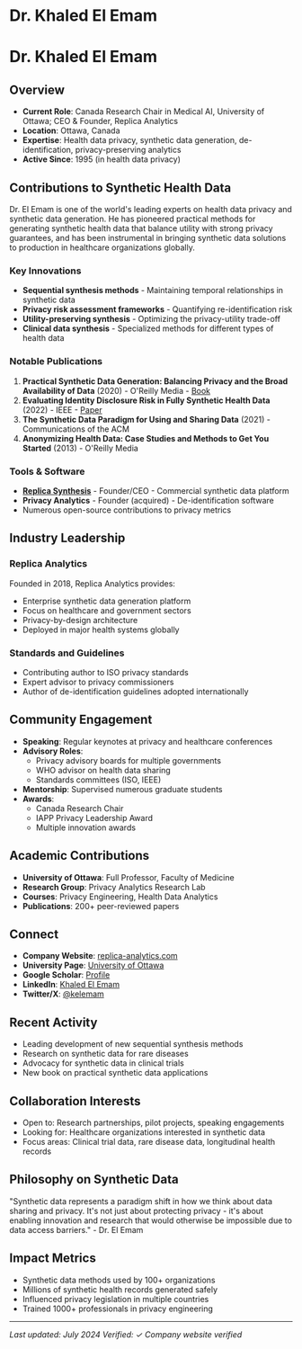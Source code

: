 # Dr. Khaled El Emam

# Dr. Khaled El Emam

## Overview
- **Current Role**: Canada Research Chair in Medical AI, University of Ottawa; CEO & Founder, Replica Analytics
- **Location**: Ottawa, Canada
- **Expertise**: Health data privacy, synthetic data generation, de-identification, privacy-preserving analytics
- **Active Since**: 1995 (in health data privacy)

## Contributions to Synthetic Health Data

Dr. El Emam is one of the world's leading experts on health data privacy and synthetic data generation. He has pioneered practical methods for generating synthetic health data that balance utility with strong privacy guarantees, and has been instrumental in bringing synthetic data solutions to production in healthcare organizations globally.

### Key Innovations
- **Sequential synthesis methods** - Maintaining temporal relationships in synthetic data
- **Privacy risk assessment frameworks** - Quantifying re-identification risk
- **Utility-preserving synthesis** - Optimizing the privacy-utility trade-off
- **Clinical data synthesis** - Specialized methods for different types of health data

### Notable Publications
1. **Practical Synthetic Data Generation: Balancing Privacy and the Broad Availability of Data** (2020) - O'Reilly Media - [Book](https://www.oreilly.com/library/view/practical-synthetic-data/9781492072737/)
2. **Evaluating Identity Disclosure Risk in Fully Synthetic Health Data** (2022) - IEEE - [Paper](https://ieeexplore.ieee.org/document/9669023)
3. **The Synthetic Data Paradigm for Using and Sharing Data** (2021) - Communications of the ACM
4. **Anonymizing Health Data: Case Studies and Methods to Get You Started** (2013) - O'Reilly Media

### Tools & Software
- **[Replica Synthesis](https://replica-analytics.com/)** - Founder/CEO - Commercial synthetic data platform
- **Privacy Analytics** - Founder (acquired) - De-identification software
- Numerous open-source contributions to privacy metrics

## Industry Leadership

### Replica Analytics
Founded in 2018, Replica Analytics provides:
- Enterprise synthetic data generation platform
- Focus on healthcare and government sectors
- Privacy-by-design architecture
- Deployed in major health systems globally

### Standards and Guidelines
- Contributing author to ISO privacy standards
- Expert advisor to privacy commissioners
- Author of de-identification guidelines adopted internationally

## Community Engagement
- **Speaking**: Regular keynotes at privacy and healthcare conferences
- **Advisory Roles**: 
  - Privacy advisory boards for multiple governments
  - WHO advisor on health data sharing
  - Standards committees (ISO, IEEE)
- **Mentorship**: Supervised numerous graduate students
- **Awards**: 
  - Canada Research Chair
  - IAPP Privacy Leadership Award
  - Multiple innovation awards

## Academic Contributions
- **University of Ottawa**: Full Professor, Faculty of Medicine
- **Research Group**: Privacy Analytics Research Lab
- **Courses**: Privacy Engineering, Health Data Analytics
- **Publications**: 200+ peer-reviewed papers

## Connect
- **Company Website**: [replica-analytics.com](https://replica-analytics.com/)
- **University Page**: [University of Ottawa](https://www.uottawa.ca/)
- **Google Scholar**: [Profile](https://scholar.google.ca/citations?user=9NV5uXkAAAAJ)
- **LinkedIn**: [Khaled El Emam](https://www.linkedin.com/in/khaled-el-emam/)
- **Twitter/X**: [@kelemam](https://twitter.com/kelemam)

## Recent Activity
- Leading development of new sequential synthesis methods
- Research on synthetic data for rare diseases
- Advocacy for synthetic data in clinical trials
- New book on practical synthetic data applications

## Collaboration Interests
- Open to: Research partnerships, pilot projects, speaking engagements
- Looking for: Healthcare organizations interested in synthetic data
- Focus areas: Clinical trial data, rare disease data, longitudinal health records

## Philosophy on Synthetic Data

"Synthetic data represents a paradigm shift in how we think about data sharing and privacy. It's not just about protecting privacy - it's about enabling innovation and research that would otherwise be impossible due to data access barriers." - Dr. El Emam

## Impact Metrics
- Synthetic data methods used by 100+ organizations
- Millions of synthetic health records generated safely
- Influenced privacy legislation in multiple countries
- Trained 1000+ professionals in privacy engineering

---
*Last updated: July 2024*
*Verified: ✓ Company website verified*